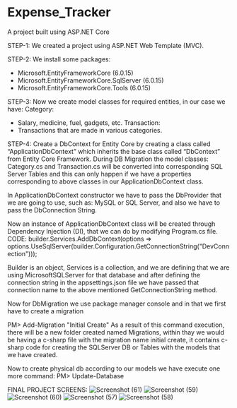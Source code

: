 # Expense_Tracker
A project built using ASP.NET Core

STEP-1:
We created a project using ASP.NET Web Template (MVC).

STEP-2:
We install some packages: 
-	Microsoft.EntityFrameworkCore (6.0.15)
-	Microsoft.EntityFrameworkCore.SqlServer (6.0.15)
-	Microsoft.EntityFrameworkCore.Tools (6.0.15)	
	
STEP-3:
Now we create model classes for required entities, in our case we have:
Category:
-	Salary, medicine, fuel, gadgets, etc.
Transaction:
-	Transactions that are made in various categories.

STEP-4:
Create a DbContext for Entity Core by creating a class called “ApplicationDbContext” which inherits the base class called “DbContext” from Entity Core Framework.
During DB Migration the model classes: Category.cs and Transaction.cs will be converted into corresponding SQL Server Tables and this can only happen if we have a properties corresponding to above classes in our ApplicationDbContext class.

In ApplicationDbContext constructor we have to pass the DbProvider that we are going to use, such as: MySQL or SQL Server, and also we have to pass the DbConnection String.

Now an instance of ApplicationDbContext class will be created through Dependency Injection (DI), that we can do by modifying Program.cs file.
CODE:
builder.Services.AddDbContext<ApplicationDbContext>(options => options.UseSqlServer(builder.Configuration.GetConnectionString("DevConnection")));

Builder is an object, Services is a collection, and we are defining that we are using MicrosoftSQLServer for that database and after defining the connection string in the appsettings.json file we have passed that connection name to the above mentioned GetConnectionString method.

Now for DbMigration we use package manager console and in that we first have to create a migration

PM> Add-Migration "Initial Create"
As a result of this command execution, there will be a new folder created named Migrations, within thay we would be having a c-sharp file with the migration name initial create, it contains c-sharp code for creating the SQLServer DB or Tables with the models that we have created.

  
Now to create physical db according to our models we have execute one more command:
PM> Update-Database


FINAL PROJECT SCREENS:
![Screenshot (61)](https://user-images.githubusercontent.com/92221952/236481642-eba5a2f1-8223-4116-b265-7f7477e3438f.png)
![Screenshot (59)](https://user-images.githubusercontent.com/92221952/236481796-f664f8dc-8cbc-4f89-9849-43b7b1ea6840.png)
![Screenshot (60)](https://user-images.githubusercontent.com/92221952/236481909-fedb74ce-6711-4083-bde0-e3ae75e509eb.png)
![Screenshot (57)](https://user-images.githubusercontent.com/92221952/236482028-d49f5867-3f68-485a-b3e0-e5a1d4358fbc.png)
![Screenshot (58)](https://user-images.githubusercontent.com/92221952/236482115-7777bd13-1372-4596-9f87-6678d62637e3.png)




